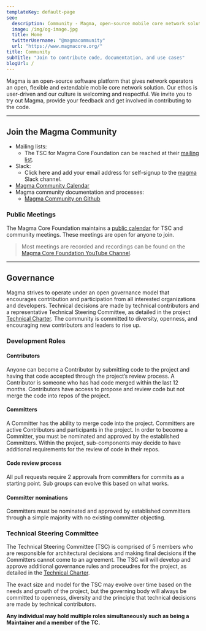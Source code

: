 ```yaml
---
templateKey: default-page
seo:
  description: Community - Magma, open-source mobile core network solution
  image: /img/og-image.jpg
  title: Home
  twitterUsername: "@magmacommunity"
  url: "https://www.magmacore.org/"
title: Community
subTitle: "Join to contribute code, documentation, and use cases"
blogUrl: /
---
```


Magma is an open-source software platform that gives network operators an open, flexible and extendable mobile core network solution. Our ethos is user-driven and our culture is welcoming and respectful. We invite you to try out Magma, provide your feedback and get involved in contributing to the code.

---

## Join the Magma Community

- Mailing lists:
  - The TSC for Magma Core Foundation can be reached at their [mailing list](https://lists.magmacore.org/g/magma-tsc).
- Slack:
  - Click here and add your email address for self-signup to the [magma](https://join.slack.com/t/magmacore/shared_invite/zt-g76zkofr-g6~jYiS3KRzC9qhAISUC2A) Slack channel.
- [Magma Community Calendar](https://calendar.google.com/calendar/u/0/embed?src=c_gbiu1t7a67ika1th2smldeh19s@group.calendar.google.com&ctz=America/Chicago)
- Magma community documentation and processes:
  - [Magma Community on Github](https://github.com/magma/community)

### Public Meetings

The Magma Core Foundation maintains a [public calendar](https://calendar.google.com/calendar/embed?src=c_gbiu1t7a67ika1th2smldeh19s%40group.calendar.google.com&ctz=America%2FChicago) for TSC and community meetings. These meetings are open for anyone to join.

> Most meetings are recorded and recordings can be found on the [Magma Core Foundation YouTube Channel](https://www.youtube.com/channel/UCXOjPjjgXplvnF6YVHSGNeA).

---

## <div id="governance"></div> Governance

Magma strives to operate under an open governance model that encourages contribution and participation from all interested organizations and developers. Technical decisions are made by technical contributors and a representative Technical Steering Committee, as detailed in the project [Technical Charter](https://github.com/magma/tsc/blob/main/CHARTER.md). The community is committed to diversity, openness, and encouraging new contributors and leaders to rise up.

### Development Roles

#### Contributors

Anyone can become a Contributor by submitting code to the project and having that code accepted through the project’s review process. A Contributor is someone who has had code merged within the last 12 months. Contributors have access to propose and review code but not merge the code into repos of the project.

#### Committers

A Committer has the ability to merge code into the project. Committers are active Contributors and participants in the project. In order to become a Committer, you must be nominated and approved by the established Committers. Within the project, sub-components may decide to have additional requirements for the review of code in their repos.

#### Code review process

All pull requests require 2 approvals from committers for commits as a starting point. Sub groups can evolve this based on what works.

#### Committer nominations

Committers must be nominated and approved by established committers through a simple majority with no existing committer objecting.

### Technical Steering Committee

The Technical Steering Committee (TSC) is comprised of 5 members who are responsible for architectural decisions and making final decisions if the Committers cannot come to an agreement. The TSC will will develop and approve additional governance rules and proceudres for the project, as detailed in the [Technical Charter](https://github.com/magma/tsc/blob/main/CHARTER.md).

The exact size and model for the TSC may evolve over time based on the needs and growth of the project, but the governing body will always be committed to openness, diversity and the principle that technical decisions are made by technical contributors.

**Any individual may hold multiple roles simultaneously such as being a Maintainer and a member of the TC.**
